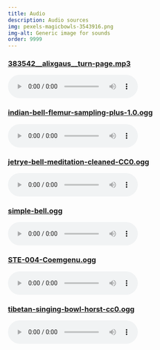 ```yaml
---
title: Audio
description: Audio sources
img: pexels-magicbowls-3543916.png
img-alt: Generic image for sounds 
order: 9999
---
```


### [383542__alixgaus__turn-page.mp3](https://www.pexels.com/photo/woman-holding-a-wooden-stick-and-a-bowl-3543916/)
<audio controls src="/audio/383542__alixgaus__turn-page.mp3"></audio>

### [indian-bell-flemur-sampling-plus-1.0.ogg](https://freesound.org/people/Flemur/sounds/103312)
<audio controls src="/audio/indian-bell-flemur-sampling-plus-1.0.ogg"></audio>

### [jetrye-bell-meditation-cleaned-CC0.ogg](https://freesound.org/people/JetRye/sounds/140128/)
<audio controls src="/audio/jetrye-bell-meditation-cleaned-CC0.ogg"></audio>

### [simple-bell.ogg](https://freesound.org/people/Erratic/sounds/221/)
<audio controls src="/audio/simple-bell.ogg"></audio>

### [STE-004-Coemgenu.ogg](https://discourse.suttacentral.net/t/suttacentral-voice-v1-0-0-released/11844/228)
<audio controls src="/audio/STE-004-Coemgenu.ogg"></audio>

### [tibetan-singing-bowl-horst-cc0.ogg](https://freesound.org/people/the_very_Real_Horst/sounds/240934/)
<audio controls src="/audio/tibetan-singing-bowl-horst-cc0.ogg"></audio>
